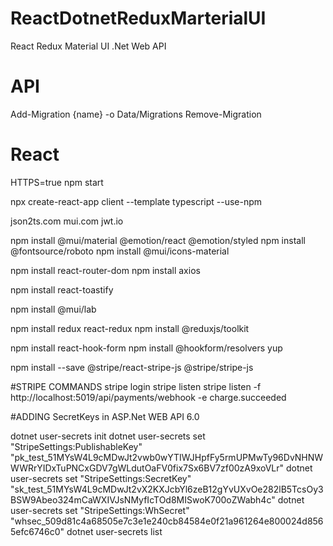 # ReactDotnetReduxMarterialUI
React Redux Material UI .Net Web API

# API
Add-Migration {name} -o Data/Migrations
Remove-Migration

# React
HTTPS=true npm start

npx create-react-app client --template typescript --use-npm

json2ts.com
mui.com
jwt.io

npm install @mui/material @emotion/react @emotion/styled
npm install @fontsource/roboto
npm install @mui/icons-material

npm install react-router-dom
npm install axios

npm install react-toastify

npm install @mui/lab

npm install redux react-redux
npm install @reduxjs/toolkit

npm install react-hook-form
npm install @hookform/resolvers yup

npm install --save @stripe/react-stripe-js @stripe/stripe-js

#STRIPE COMMANDS
stripe login
stripe listen
stripe listen -f http://localhost:5019/api/payments/webhook -e charge.succeeded

#ADDING SecretKeys in ASP.Net WEB API 6.0

dotnet user-secrets init 
dotnet user-secrets set "StripeSettings:PublishableKey" "pk_test_51MYsW4L9cMDwJt2vwb0wYTIWJHpfFy5rmUPMwTy96DvNHNWWWRrYIDxTuPNCxGDV7gWLdutOaFV0fix7Sx6BV7zf00zA9xoVLr"
dotnet user-secrets set "StripeSettings:SecretKey" "sk_test_51MYsW4L9cMDwJt2vX2KXJcbYl6zeB12gYvUXvOe282lB5TcsOy3BSW9Abeo324mCaWXIVJsNMyfIcTOd8MISwoK700oZWabh4c"
dotnet user-secrets set "StripeSettings:WhSecret" "whsec_509d81c4a68505e7c3e1e240cb84584e0f21a961264e800024d8565efc6746c0"
dotnet user-secrets list




